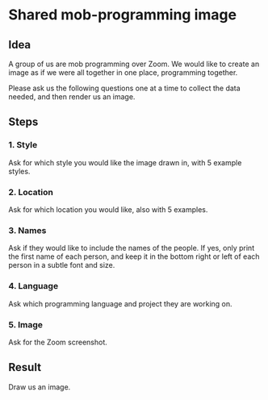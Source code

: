 # Shared mob-programming image

## Idea

A group of us are mob programming over Zoom. We would like to create an image as if we were all together in one place, programming together.

Please ask us the following questions one at a time to collect the data needed, and then render us an image.

## Steps

### 1. Style

Ask for which style you would like the image drawn in, with 5 example styles.

### 2. Location

Ask for which location you would like, also with 5 examples.

### 3. Names

Ask if they would like to include the names of the people. If yes, only print the first name of each person, and keep it in the bottom right or left of each person in a subtle font and size.

### 4. Language

Ask which programming language and project they are working on.

### 5. Image

Ask for the Zoom screenshot.

## Result

Draw us an image.
